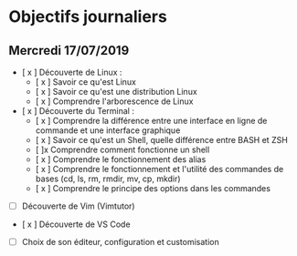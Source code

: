 # Objectifs journaliers

## Mercredi 17/07/2019


* [ x ] Découverte de Linux :
  * [ x ] Savoir ce qu'est Linux
  * [ x ] Savoir ce qu'est une distribution Linux
  * [ x ] Comprendre l'arborescence de Linux
* [ x ] Découverte du Terminal : 
  * [ x ] Comprendre la différence entre une interface en ligne de commande et une interface graphique
  * [ x ] Savoir ce qu'est un Shell, quelle différence entre BASH et ZSH 
  * [ ]x  Comprendre comment fonctionne un shell
  * [ x ] Comprendre le fonctionnement des alias
  * [ x ] Comprendre le fonctionnement et l'utilité des commandes de bases (cd, ls, rm, rmdir, mv, cp, mkdir)
  * [ x ] Comprendre le principe des options dans les commandes
* [ ] Découverte de Vim (Vimtutor)
* [ x ] Découverte de VS Code
* [ ] Choix de son éditeur, configuration et customisation